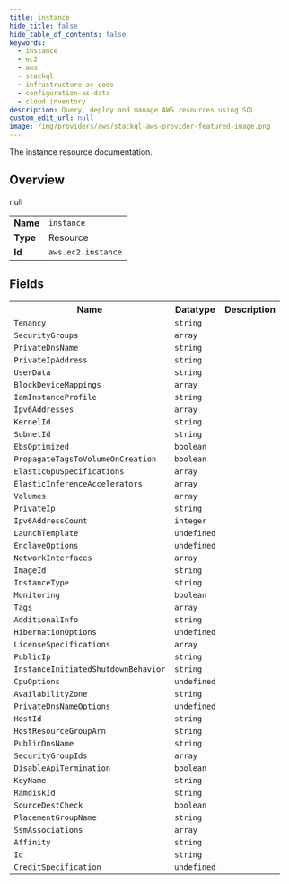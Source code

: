 ```yaml
---
title: instance
hide_title: false
hide_table_of_contents: false
keywords:
  - instance
  - ec2
  - aws
  - stackql
  - infrastructure-as-code
  - configuration-as-data
  - cloud inventory
description: Query, deploy and manage AWS resources using SQL
custom_edit_url: null
image: /img/providers/aws/stackql-aws-provider-featured-image.png
---
```

The instance resource documentation.

## Overview
<table><tbody>
<tr><td><b>Name</b></td><td><code>instance</code></td></tr>
<tr><td><b>Type</b></td><td>Resource</td></tr>
null
<tr><td><b>Id</b></td><td><code>aws.ec2.instance</code></td></tr>
</tbody></table>

## Fields
<table><tbody>
<tr><th>Name</th><th>Datatype</th><th>Description</th></tr>
<tr><td><code>Tenancy</code></td><td><code>string</code></td><td></td></tr><tr><td><code>SecurityGroups</code></td><td><code>array</code></td><td></td></tr><tr><td><code>PrivateDnsName</code></td><td><code>string</code></td><td></td></tr><tr><td><code>PrivateIpAddress</code></td><td><code>string</code></td><td></td></tr><tr><td><code>UserData</code></td><td><code>string</code></td><td></td></tr><tr><td><code>BlockDeviceMappings</code></td><td><code>array</code></td><td></td></tr><tr><td><code>IamInstanceProfile</code></td><td><code>string</code></td><td></td></tr><tr><td><code>Ipv6Addresses</code></td><td><code>array</code></td><td></td></tr><tr><td><code>KernelId</code></td><td><code>string</code></td><td></td></tr><tr><td><code>SubnetId</code></td><td><code>string</code></td><td></td></tr><tr><td><code>EbsOptimized</code></td><td><code>boolean</code></td><td></td></tr><tr><td><code>PropagateTagsToVolumeOnCreation</code></td><td><code>boolean</code></td><td></td></tr><tr><td><code>ElasticGpuSpecifications</code></td><td><code>array</code></td><td></td></tr><tr><td><code>ElasticInferenceAccelerators</code></td><td><code>array</code></td><td></td></tr><tr><td><code>Volumes</code></td><td><code>array</code></td><td></td></tr><tr><td><code>PrivateIp</code></td><td><code>string</code></td><td></td></tr><tr><td><code>Ipv6AddressCount</code></td><td><code>integer</code></td><td></td></tr><tr><td><code>LaunchTemplate</code></td><td><code>undefined</code></td><td></td></tr><tr><td><code>EnclaveOptions</code></td><td><code>undefined</code></td><td></td></tr><tr><td><code>NetworkInterfaces</code></td><td><code>array</code></td><td></td></tr><tr><td><code>ImageId</code></td><td><code>string</code></td><td></td></tr><tr><td><code>InstanceType</code></td><td><code>string</code></td><td></td></tr><tr><td><code>Monitoring</code></td><td><code>boolean</code></td><td></td></tr><tr><td><code>Tags</code></td><td><code>array</code></td><td></td></tr><tr><td><code>AdditionalInfo</code></td><td><code>string</code></td><td></td></tr><tr><td><code>HibernationOptions</code></td><td><code>undefined</code></td><td></td></tr><tr><td><code>LicenseSpecifications</code></td><td><code>array</code></td><td></td></tr><tr><td><code>PublicIp</code></td><td><code>string</code></td><td></td></tr><tr><td><code>InstanceInitiatedShutdownBehavior</code></td><td><code>string</code></td><td></td></tr><tr><td><code>CpuOptions</code></td><td><code>undefined</code></td><td></td></tr><tr><td><code>AvailabilityZone</code></td><td><code>string</code></td><td></td></tr><tr><td><code>PrivateDnsNameOptions</code></td><td><code>undefined</code></td><td></td></tr><tr><td><code>HostId</code></td><td><code>string</code></td><td></td></tr><tr><td><code>HostResourceGroupArn</code></td><td><code>string</code></td><td></td></tr><tr><td><code>PublicDnsName</code></td><td><code>string</code></td><td></td></tr><tr><td><code>SecurityGroupIds</code></td><td><code>array</code></td><td></td></tr><tr><td><code>DisableApiTermination</code></td><td><code>boolean</code></td><td></td></tr><tr><td><code>KeyName</code></td><td><code>string</code></td><td></td></tr><tr><td><code>RamdiskId</code></td><td><code>string</code></td><td></td></tr><tr><td><code>SourceDestCheck</code></td><td><code>boolean</code></td><td></td></tr><tr><td><code>PlacementGroupName</code></td><td><code>string</code></td><td></td></tr><tr><td><code>SsmAssociations</code></td><td><code>array</code></td><td></td></tr><tr><td><code>Affinity</code></td><td><code>string</code></td><td></td></tr><tr><td><code>Id</code></td><td><code>string</code></td><td></td></tr><tr><td><code>CreditSpecification</code></td><td><code>undefined</code></td><td></td></tr>
</tbody></table>